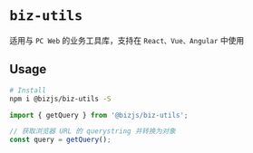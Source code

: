 # `biz-utils`

适用与 `PC Web` 的业务工具库，支持在 `React、Vue、Angular` 中使用

## Usage

```bash
# Install
npm i @bizjs/biz-utils -S
```

```ts
import { getQuery } from '@bizjs/biz-utils';

// 获取浏览器 URL 的 querystring 并转换为对象
const query = getQuery();
```
